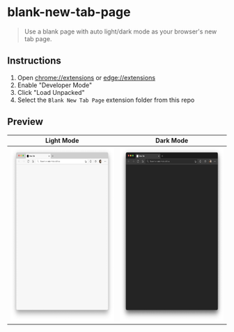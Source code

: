 # blank-new-tab-page
> Use a blank page with auto light/dark mode as your browser's new tab page.

## Instructions
1. Open [chrome://extensions](chrome://extensions) or [edge://extensions](edge://extensions)
1. Enable "Developer Mode"
1. Click "Load Unpacked"
1. Select the `Blank New Tab Page` extension folder from this repo

## Preview
| Light Mode | Dark Mode |
| ---------- | --------- |
| <img src="./assets/light.png" alt="Light Mode Screenshot" height="400"/> | <img src="./assets/dark.png" alt="Dark Mode Screenshot" height="400"/> |